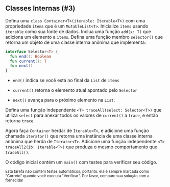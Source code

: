 ## Classes Internas (#3)

Defina uma `class Container<T>(iterable: Iterable<T>)` com uma propriedade `items`
que é um `MutableList<T>`. Inicialize `items` usando `iterable` como sua fonte de
dados. Inclua uma função `add(x: T)` que adiciona um elemento a `items`. Defina
uma função membro `selector()` que retorna um objeto de uma classe interna anônima
que implementa:

```kotlin
interface Selector<T> {
  fun end(): Boolean
  fun current(): T
  fun next()
}
```

- `end()` indica se você está no final da `List` de `items`

- `current()` retorna o elemento atual apontado pelo `Selector`

- `next()` avança para o próximo elemento na `List`.

Defina uma função independente `<T> traceAll(select: Selector<T>)` que utiliza
`select` para anexar todos os valores de `current()` a `trace`, e então
retorna `trace`.

Agora faça `Container` herdar de `Iterable<T>`, e adicione uma função chamada
`iterator()` que retorna uma instância de uma classe interna anônima que herda
de `Iterator<T>`. Adicione uma função independente `<T> traceAll2(ib: Iterable<T>)`
que produza o mesmo comportamento que `traceAll()`.

O código inicial contém um `main()` com testes para verificar seu código.

<sub> Esta tarefa não contém testes automáticos,
portanto, ela é sempre marcada como "Correto" quando você executa "Verificar".
Por favor, compare sua solução com a fornecida! </sub>